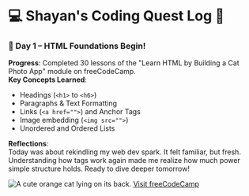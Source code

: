 # 💻 Shayan's Coding Quest Log 🚀

### 📅 Day 1 – HTML Foundations Begin!

**Progress**: Completed 30 lessons of the "Learn HTML by Building a Cat Photo App" module on freeCodeCamp.  
**Key Concepts Learned**:
- Headings (`<h1>` to `<h6>`)
- Paragraphs & Text Formatting
- Links (`<a href="">`) and Anchor Tags
- Image embedding (`<img src="">`)
- Unordered and Ordered Lists

**Reflections**:  
Today was about rekindling my web dev spark. It felt familiar, but fresh. Understanding how tags work again made me realize how much power simple structure holds. Ready to dive deeper tomorrow!

<!-- Day 1 HTML Snippet -->
<img src="https://cdn.freecodecamp.org/curriculum/cat-photo-app/relaxing-cat.jpg" alt="A cute orange cat lying on its back.">
<a href="https://freecodecamp.org">Visit freeCodeCamp</a>
